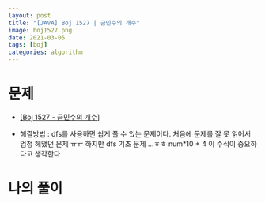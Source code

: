 ```yaml
---
layout: post
title: "[JAVA] Boj 1527 | 금민수의 개수"
image: boj1527.png
date: 2021-03-05
tags: [boj]
categories: algorithm
---
```


# 문제
- <a href="https://www.acmicpc.net/problem/1527" target="_black" >[Boj 1527 - 금민수의 개수]</a>

- 해결방법 : dfs를 사용하면 쉽게 풀 수 있는 문제이다. 처음에 문제를 잘 못 읽어서 엄청 헤맸던 문제 ㅠㅠ 하지만 dfs 기초 문제 ...ㅎㅎ num*10 + 4 이 수식이 중요하다고 생각한다

  

# 나의 풀이

<script src="https://gist.github.com/Jisu-Shin/c7b65f33224f4254439301ad0cc8f2fa.js"></script>

